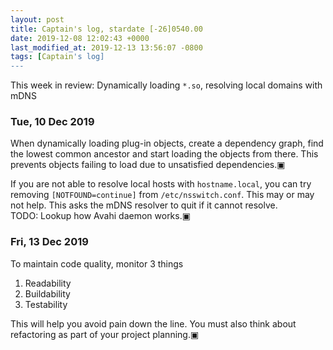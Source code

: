 ```yaml
---
layout: post
title: Captain's log, stardate [-26]0540.00
date: 2019-12-08 12:02:43 +0000
last_modified_at: 2019-12-13 13:56:07 -0800
tags: [Captain's log]
---
```


This week in review: Dynamically loading `*.so`, resolving local domains with
mDNS

<!-- more -->

### Tue, 10 Dec 2019
When dynamically loading plug-in objects, create a dependency graph, find
the lowest common ancestor and start loading the objects from there. This
prevents objects failing to load due to unsatisfied dependencies.▣

If you are not able to resolve local hosts with `hostname.local`, you can try
removing `[NOTFOUND=continue]` from `/etc/nsswitch.conf`. This may or may not
help. This asks the mDNS resolver to quit if it cannot resolve.  
TODO: Lookup how Avahi daemon works.▣

### Fri, 13 Dec 2019
To maintain code quality, monitor 3 things
1. Readability
2. Buildability
3. Testability

This will help you avoid pain down the line. You must also think about 
refactoring as part of your project planning.▣